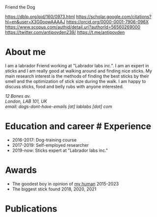 Friend the Dog

https://dblp.org/pid/160/0973.html
https://scholar.google.com/citations?hl=en&user=X3G0oowAAAAJ
https://orcid.org/0000-0001-7906-096X
https://www.scopus.com/authid/detail.uri?authorId=56560269000
https://twitter.com/antipovden239/
https://t.me/antipovden

# About me

I am a labrador Friend working at "Labrador labs inc.". I am an expert in sticks and I am really good at walking around and finding nice sticks. My main research interest is the methods of finding the best sticks by their smell and the optimization of stick size during the walk. I am happy to discuss sticks, food and belly rubs with anyone interested.

<address> 12 Bones av. <br> London, LAB 101, UK <br> email: dogs-dont-have-emails [at] lablabs [dot] com </address>

# Education and career # Experience

* 2016-2017: Dog-training course
* 2017-2019: Self-employed researcher
* 2019-now: Sticks expert at "Labrador labs inc."

# Awards

- The goodest boy in opinion of [my human](https://cs.adelaide.edu.au/~denis/) 2015-2023
- The biggest stick found 2018, 2020, 2021

# Publications
